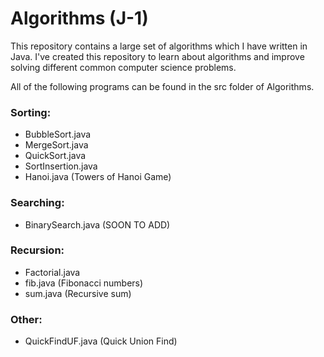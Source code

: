 # Algorithms (J-1)

This repository contains a large set of algorithms which I have written in Java. I've created this repository to learn about algorithms and improve solving different common computer science problems.

All of the following programs can be found in the src folder of Algorithms.


### Sorting:

* BubbleSort.java
* MergeSort.java
* QuickSort.java
* SortInsertion.java
* Hanoi.java (Towers of Hanoi Game)


### Searching:

* BinarySearch.java (SOON TO ADD)


### Recursion:

* Factorial.java
* fib.java (Fibonacci numbers)
* sum.java (Recursive sum)


### Other:

* QuickFindUF.java (Quick Union Find)
